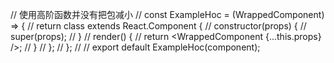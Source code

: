 // 使用高阶函数并没有把包减小
// const ExampleHoc = (WrappedComponent) => {
//     return class extends React.Component {
//         constructor(props) {
//             super(props);
//         }
//         render() {
//             return <WrappedComponent {...this.props} />;
//         }
//     };
// };
//
// export default ExampleHoc(component);